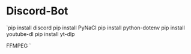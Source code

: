 # Discord-Bot

`pip install discord
pip install PyNaCl
pip install python-dotenv
pip install youtube-dl
pip install yt-dlp

FFMPEG
`
